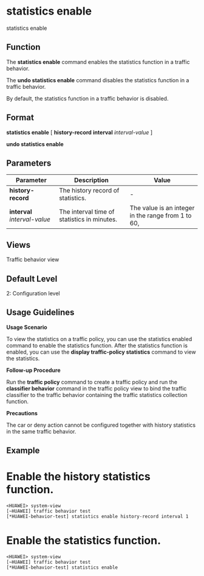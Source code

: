 statistics enable
=================

statistics enable

Function
--------



The **statistics enable** command enables the statistics function in a traffic behavior.

The **undo statistics enable** command disables the statistics function in a traffic behavior.



By default, the statistics function in a traffic behavior is disabled.


Format
------

**statistics enable** [ **history-record** **interval** *interval-value* ]

**undo statistics enable**


Parameters
----------

| Parameter | Description | Value |
| --- | --- | --- |
| **history-record** | The history record of statistics. | - |
| **interval** *interval-value* | The interval time of statistics in minutes. | The value is an integer in the range from 1 to 60, |



Views
-----

Traffic behavior view


Default Level
-------------

2: Configuration level


Usage Guidelines
----------------

**Usage Scenario**

To view the statistics on a traffic policy, you can use the statistics enabled command to enable the statistics function. After the statistics function is enabled, you can use the **display traffic-policy statistics** command to view the statistics.

**Follow-up Procedure**

Run the **traffic policy** command to create a traffic policy and run the **classifier behavior** command in the traffic policy view to bind the traffic classifier to the traffic behavior containing the traffic statistics collection function.

**Precautions**

The car or deny action cannot be configured together with history statistics in the same traffic behavior.


Example
-------

# Enable the history statistics function.
```
<HUAWEI> system-view
[~HUAWEI] traffic behavior test
[*HUAWEI-behavior-test] statistics enable history-record interval 1

```

# Enable the statistics function.
```
<HUAWEI> system-view
[~HUAWEI] traffic behavior test
[*HUAWEI-behavior-test] statistics enable

```